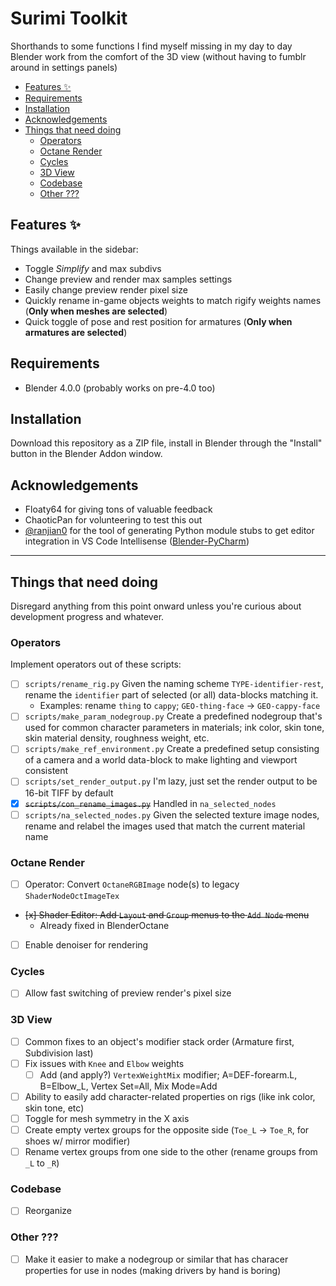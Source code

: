 # Surimi Toolkit

Shorthands to some functions I find myself missing in my day to day Blender work from the comfort of the 3D view (without having to fumblr around in settings panels)

- [Features ✨](#features-)
- [Requirements](#requirements)
- [Installation](#installation)
- [Acknowledgements](#acknowledgements)
- [Things that need doing](#things-that-need-doing)
  - [Operators](#operators)
  - [Octane Render](#octane-render)
  - [Cycles](#cycles)
  - [3D View](#3d-view)
  - [Codebase](#codebase)
  - [Other ???](#other-)

## Features ✨

Things available in the sidebar:

- Toggle _Simplify_ and max subdivs
- Change preview and render max samples settings
- Easily change preview render pixel size
- Quickly rename in-game objects weights to match rigify weights names (**Only when meshes are selected**)
- Quick toggle of pose and rest position for armatures (**Only when armatures are selected**)

## Requirements

- Blender 4.0.0 (probably works on pre-4.0 too)

## Installation

Download this repository as a ZIP file, install in Blender through the "Install" button in the Blender Addon window.

## Acknowledgements

- Floaty64 for giving tons of valuable feedback
- ChaoticPan for volunteering to test this out
- [@ranjian0](https://github.com/ranjian0) for the tool of generating Python module stubs to get editor integration in VS Code Intellisense ([Blender-PyCharm](https://github.com/ranjian0/Blender-PyCharm))

---

## Things that need doing

Disregard anything from this point onward unless you're curious about development progress and whatever.

### Operators

Implement operators out of these scripts:

- [ ] `scripts/rename_rig.py` Given the naming scheme `TYPE-identifier-rest`, rename the `identifier` part of selected (or all) data-blocks matching it.
  - Examples: rename `thing` to `cappy`; `GEO-thing-face` → `GEO-cappy-face`
- [ ] `scripts/make_param_nodegroup.py` Create a predefined nodegroup that's used for common character parameters in materials; ink color, skin tone, skin material density, roughness weight, etc.
- [ ] `scripts/make_ref_environment.py` Create a predefined setup consisting of a camera and a world data-block to make lighting and viewport consistent
- [ ] `scripts/set_render_output.py` I'm lazy, just set the render output to be 16-bit TIFF by default
- [x] ~~`scripts/con_rename_images.py`~~ Handled in `na_selected_nodes`
- [ ] `scripts/na_selected_nodes.py` Given the selected texture image nodes, rename and relabel the images used that match the current material name

### Octane Render

- [ ] Operator: Convert `OctaneRGBImage` node(s) to legacy `ShaderNodeOctImageTex`
- ~~[x] Shader Editor: Add `Layout` and `Group` menus to the `Add Node` menu~~
  - Already fixed in BlenderOctane
- [ ] Enable denoiser for rendering

### Cycles

- [ ] Allow fast switching of preview render's pixel size

### 3D View

- [ ] Common fixes to an object's modifier stack order (Armature first, Subdivision last)
- [ ] Fix issues with `Knee` and `Elbow` weights
  - [ ] Add (and apply?) `VertexWeightMix` modifier; A=DEF-forearm.L, B=Elbow_L, Vertex Set=All, Mix Mode=Add
- [ ] Ability to easily add character-related properties on rigs (like ink color, skin tone, etc)
- [ ] Toggle for mesh symmetry in the X axis
- [ ] Create empty vertex groups for the opposite side (`Toe_L` -> `Toe_R`, for shoes w/ mirror modifier)
- [ ] Rename vertex groups from one side to the other (rename groups from `_L` to `_R`)

### Codebase

- [ ] Reorganize

### Other ???

- [ ] Make it easier to make a nodegroup or similar that has characer properties for use in nodes (making drivers by hand is boring)
